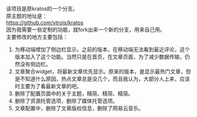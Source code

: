 该项目是原kratos的一个分支。  
原主题的地址是：  
https://github.com/vtrois/kratos  
因为我需要一些定制的功能，就fork出来一个新的分支，用来自己用。  
主要修改的地方主要包括：
1. 为移动端增加了侧边栏显示。之前的版本，在移动端无法看到最近评论，这个版本加入了这个功能。当然只是在首页，在文章页面，为了减少数据传输，仍然没有侧边栏。
2. 文章聚合widget，将最新文章优先显示。原来的版本，是显示最热门文章，但是不知道什么原因，热点文章总是没几个，而且我认为，大部分人上来，应该时主要为了看最新文章的吧。
3. 删除了配置页面中的关于主题，精简、精简、精简。
4. 删除了资源托管选项，删除了媒体托管选项。
5. 文章配置中，删除了文章版权信息，删除了网易云音乐。
